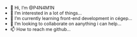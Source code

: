 - 👋 Hi, I’m @P4N4M1N
- 👀 I’m interested in a lot of things...
- 🌱 I’m currently learning front-end development in cégep...
- 💞️ I’m looking to collaborate on aanything i can help...
- 📫 How to reach me github...

<!---
P4N4M1N/P4N4M1N is a ✨ special ✨ repository because its `README.md` (this file) appears on your GitHub profile.
You can click the Preview link to take a look at your changes.
--->
